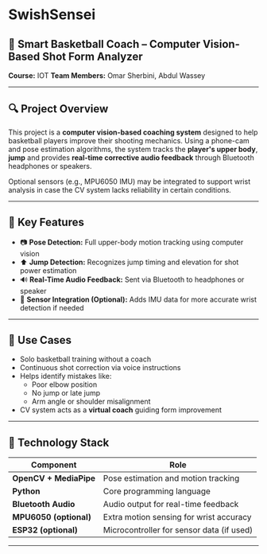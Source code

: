 # SwishSensei



## 🏀 Smart Basketball Coach – Computer Vision-Based Shot Form Analyzer

**Course:** IOT 
**Team Members:** Omar Sherbini, Abdul Wassey  

---

## 🔍 Project Overview

This project is a **computer vision-based coaching system** designed to help basketball players improve their shooting mechanics. Using a phone-cam and pose estimation algorithms, the system tracks the **player's upper body**, **jump** and provides **real-time corrective audio feedback** through Bluetooth headphones or speakers.

Optional sensors (e.g., MPU6050 IMU) may be integrated to support wrist analysis in case the CV system lacks reliability in certain conditions.

---

## 🧠 Key Features

- 📷 **Pose Detection:** Full upper-body motion tracking using computer vision
- ⬆️ **Jump Detection:** Recognizes jump timing and elevation for shot power estimation
- 🔊 **Real-Time Audio Feedback:** Sent via Bluetooth to headphones or speaker
- 🔁 **Sensor Integration (Optional):** Adds IMU data for more accurate wrist detection if needed

---

## 🏀 Use Cases

- Solo basketball training without a coach
- Continuous shot correction via voice instructions
- Helps identify mistakes like:
  - Poor elbow position
  - No jump or late jump
  - Arm angle or shoulder misalignment
- CV system acts as a **virtual coach** guiding form improvement

---

## 🧰 Technology Stack

| Component         | Role                                        |
|------------------|---------------------------------------------|
| **OpenCV + MediaPipe** | Pose estimation and motion tracking     |
| **Python**        | Core programming language                   |
| **Bluetooth Audio** | Audio output for real-time feedback       |
| **MPU6050 (optional)** | Extra motion sensing for wrist accuracy |
| **ESP32 (optional)** | Microcontroller for sensor data (if used) |

---




